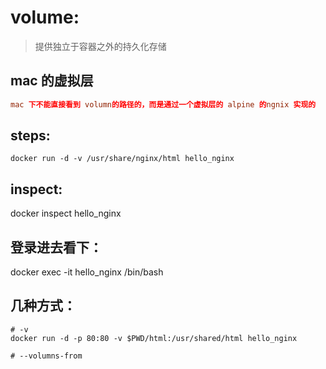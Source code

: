 # volume:
> 提供独立于容器之外的持久化存储

## mac 的虚拟层
```conf
mac 下不能直接看到 volumn的路径的，而是通过一个虚拟层的 alpine 的ngnix 实现的
```

## steps:
```shell
docker run -d -v /usr/share/nginx/html hello_nginx
```
## inspect:
docker inspect hello_nginx

## 登录进去看下：
docker exec -it hello_nginx /bin/bash

## 几种方式：
```shell
# -v
docker run -d -p 80:80 -v $PWD/html:/usr/shared/html hello_nginx

# --volumns-from
```